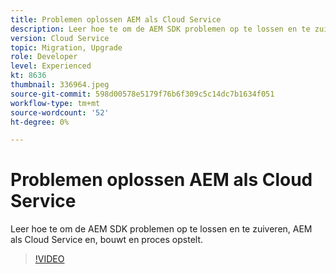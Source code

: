 ```yaml
---
title: Problemen oplossen AEM als Cloud Service
description: Leer hoe te om de AEM SDK problemen op te lossen en te zuiveren, AEM als Cloud Service en, bouwt en proces opstelt.
version: Cloud Service
topic: Migration, Upgrade
role: Developer
level: Experienced
kt: 8636
thumbnail: 336964.jpeg
source-git-commit: 598d00578e5179f76b6f309c5c14dc7b1634f051
workflow-type: tm+mt
source-wordcount: '52'
ht-degree: 0%

---
```



# Problemen oplossen AEM als Cloud Service

Leer hoe te om de AEM SDK problemen op te lossen en te zuiveren, AEM als Cloud Service en, bouwt en proces opstelt.

>[!VIDEO](https://video.tv.adobe.com/v/336964/?quality=12&learn=on)
